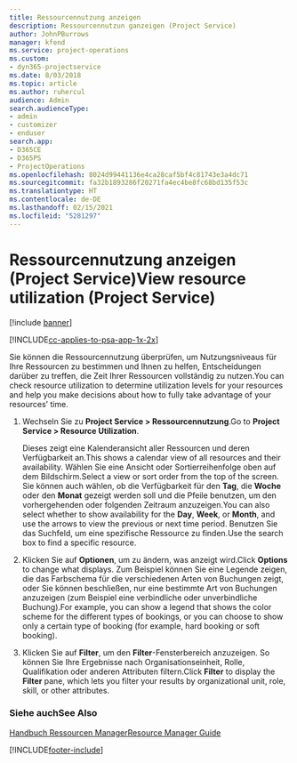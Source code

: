 ```yaml
---
title: Ressourcennutzung anzeigen
description: Ressourcennutzun ganzeigen (Project Service)
author: JohnPBurrows
manager: kfend
ms.service: project-operations
ms.custom:
- dyn365-projectservice
ms.date: 8/03/2018
ms.topic: article
ms.author: ruhercul
audience: Admin
search.audienceType:
- admin
- customizer
- enduser
search.app:
- D365CE
- D365PS
- ProjectOperations
ms.openlocfilehash: 8024d99441136e4ca28caf5bf4c81743e3a4dc71
ms.sourcegitcommit: fa32b1893286f20271fa4ec4be8fc68bd135f53c
ms.translationtype: HT
ms.contentlocale: de-DE
ms.lasthandoff: 02/15/2021
ms.locfileid: "5281297"
---
```

# <a name="view-resource-utilization-project-service"></a><span data-ttu-id="c5a12-103">Ressourcennutzung anzeigen (Project Service)</span><span class="sxs-lookup"><span data-stu-id="c5a12-103">View resource utilization (Project Service)</span></span>

[!include [banner](../includes/psa-now-project-operations.md)]

[!INCLUDE[cc-applies-to-psa-app-1x-2x](../includes/cc-applies-to-psa-app-1x-2x.md)]

<span data-ttu-id="c5a12-104">Sie können die Ressourcennutzung überprüfen, um Nutzungsniveaus für Ihre Ressourcen zu bestimmen und Ihnen zu helfen, Entscheidungen darüber zu treffen, die Zeit Ihrer Ressourcen vollständig zu nutzen.</span><span class="sxs-lookup"><span data-stu-id="c5a12-104">You can check resource utilization to determine utilization levels for your resources and help you make decisions about how to fully take advantage of your resources’ time.</span></span>  
  
1. <span data-ttu-id="c5a12-105">Wechseln Sie zu **Project Service > Ressourcennutzung**.</span><span class="sxs-lookup"><span data-stu-id="c5a12-105">Go to **Project Service > Resource Utilization**.</span></span> 

     <span data-ttu-id="c5a12-106">Dieses zeigt eine Kalenderansicht aller Ressourcen und deren Verfügbarkeit an.</span><span class="sxs-lookup"><span data-stu-id="c5a12-106">This shows a calendar view of all resources and their availability.</span></span> <span data-ttu-id="c5a12-107">Wählen Sie eine Ansicht oder Sortierreihenfolge oben auf dem Bildschirm.</span><span class="sxs-lookup"><span data-stu-id="c5a12-107">Select a view or sort order from the top of the screen.</span></span> <span data-ttu-id="c5a12-108">Sie können auch wählen, ob die Verfügbarkeit für den **Tag**, die **Woche** oder den **Monat** gezeigt werden soll und die Pfeile benutzen, um den vorhergehenden oder folgenden Zeitraum anzuzeigen.</span><span class="sxs-lookup"><span data-stu-id="c5a12-108">You can also select whether to show availability for the **Day**, **Week**, or **Month**, and use the arrows to view the previous or next time period.</span></span> <span data-ttu-id="c5a12-109">Benutzen Sie das Suchfeld, um eine spezifische Ressource zu finden.</span><span class="sxs-lookup"><span data-stu-id="c5a12-109">Use the search box to find a specific resource.</span></span>      
  
2. <span data-ttu-id="c5a12-110">Klicken Sie auf **Optionen**, um zu ändern, was anzeigt wird.</span><span class="sxs-lookup"><span data-stu-id="c5a12-110">Click **Options** to change what displays.</span></span> <span data-ttu-id="c5a12-111">Zum Beispiel können Sie eine Legende zeigen, die das Farbschema für die verschiedenen Arten von Buchungen zeigt, oder Sie können beschließen, nur eine bestimmte Art von Buchungen anzuzeigen (zum Beispiel eine verbindliche oder unverbindliche Buchung).</span><span class="sxs-lookup"><span data-stu-id="c5a12-111">For example, you can show a legend that shows the color scheme for the different types of bookings, or you can choose to show only a certain type of booking (for example, hard booking or soft booking).</span></span>  

3. <span data-ttu-id="c5a12-112">Klicken Sie auf **Filter**, um den **Filter**-Fensterbereich anzuzeigen. So können Sie Ihre Ergebnisse nach Organisationseinheit, Rolle, Qualifikation oder anderen Attributen filtern.</span><span class="sxs-lookup"><span data-stu-id="c5a12-112">Click **Filter** to display the **Filter** pane, which lets you filter your results by organizational unit, role, skill, or other attributes.</span></span>  
  
### <a name="see-also"></a><span data-ttu-id="c5a12-113">Siehe auch</span><span class="sxs-lookup"><span data-stu-id="c5a12-113">See Also</span></span>  
 [<span data-ttu-id="c5a12-114">Handbuch Ressourcen Manager</span><span class="sxs-lookup"><span data-stu-id="c5a12-114">Resource Manager Guide</span></span>](../psa/resource-manager-guide.md)


[!INCLUDE[footer-include](../includes/footer-banner.md)]